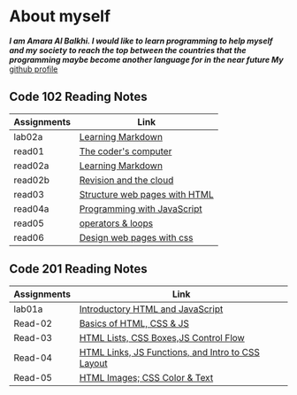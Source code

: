 # About myself

***I am Amara Al Balkhi. I would like to learn programming to help myself and my society to reach the top between the countries that the programming maybe become another language for in the near future My*** [github profile](https://github.com/Amara994)

## Code 102 Reading Notes

| Assignments |     Link                                          |
|-------------|---------------------------------------------------|
|  lab02a     |[Learning Markdown](class102/lab02a.md)            |
|  read01     |[The coder's computer](class102/read01.md)         |
|  read02a    |[Learning Markdown](class102/read02a.md)           |
|  read02b    |[Revision and the cloud](class102/read02b.md)      |
|  read03     |[Structure web pages with HTML](class102/read03.md)|
|  read04a    |[Programming with JavaScript](class102/read04a.md) |
|  read05     |[operators & loops](class102/read05.md)            |
|  read06     |[Design web pages with css](class102/read06.md)    |

## Code 201 Reading Notes

| Assignments |     Link                                                               |
|-------------|------------------------------------------------------------------------|
|  lab01a     |[Introductory HTML and JavaScript](class201/introductory.md)            |
|  Read-02    |[Basics of HTML, CSS & JS](class201/read-02.md)                         |
|  Read-03    |[HTML Lists, CSS Boxes,JS Control Flow](class201/read-03.md)            |
|  Read-04    |[HTML Links, JS Functions, and Intro to CSS Layout](class201/read-04.md)|
|  Read-05    |[HTML Images; CSS Color & Text](class201/read-05.md)                    |